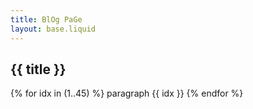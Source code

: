 ```yaml
---
title: BlOg PaGe
layout: base.liquid
---
```


## {{ title }}

{% for idx in (1..45) %}
paragraph {{ idx }}
{% endfor %}
